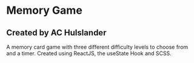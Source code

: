 # Memory Game

## Created by AC Hulslander

A memory card game with three different difficulty levels to choose from and a timer.  Created using ReactJS, the useState Hook and SCSS.
